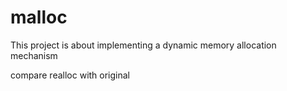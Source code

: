 # malloc
 This project is about implementing a dynamic memory allocation mechanism


compare realloc with original